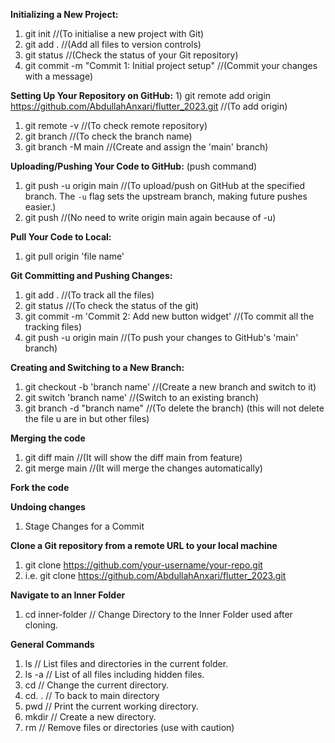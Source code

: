 
 **Initializing a New Project:**
1) git init        //(To initialise a new project with Git)
2) git add .     //(Add all files to version controls) 
3) git status    //(Check the status of your Git repository)
4) git commit -m "Commit 1: Initial project setup"   //(Commit your changes with a message)

 **Setting Up Your Repository on GitHub:**
	1) git remote add origin https://github.com/AbdullahAnxari/flutter_2023.git      //(To add origin) 
1) git remote -v   //(To check remote repository)
2) git branch  //(To check the branch name) 
3) git branch -M main   //(Create and assign the 'main' branch)


 **Uploading/Pushing Your Code to GitHub:** (push command)
1) git push -u origin main   //(To upload/push on GitHub at the specified branch. The `-u` flag sets the upstream branch, making future pushes easier.)
2) git push   //(No need to write origin main again because of -u)

**Pull Your Code to Local:**
1) git pull origin 'file name'


 **Git Committing and Pushing Changes:**
1) git add .      //(To track all the files)
2) git status    //(To check the status of the git)
3) git commit -m 'Commit 2: Add new button widget'     //(To commit all the tracking files)
4) git push -u origin main    //(To push your changes to GitHub's 'main' branch)


**Creating and Switching to a New Branch:**
1) git checkout -b 'branch name'  //(Create a new branch and switch to it)
2) git switch 'branch name'    //(Switch to an existing branch)
3) git branch -d "branch name" //(To delete the branch) (this will not delete the file u are in but other files)


**Merging the code**
1) git diff  main  //(It will show the diff main from feature)
2) git merge main  //(It will merge the changes automatically)


**Fork the code**


**Undoing changes**
1) Stage Changes for a Commit


**Clone a Git repository from a remote URL to your local machine**
1) git clone https://github.com/your-username/your-repo.git
2) i.e. git clone https://github.com/AbdullahAnxari/flutter_2023.git 


**Navigate to an Inner Folder**  
1) cd inner-folder // Change Directory to the Inner Folder used after cloning.


**General Commands**
1) ls           // List files and directories in the current folder.
2) ls -a       // List of all files including hidden files.
3) cd         // Change the current directory.
4) cd. .       // To back to main directory
5) pwd      // Print the current working directory.
6) mkdir    // Create a new directory.
7) rm         // Remove files or directories (use with caution)




